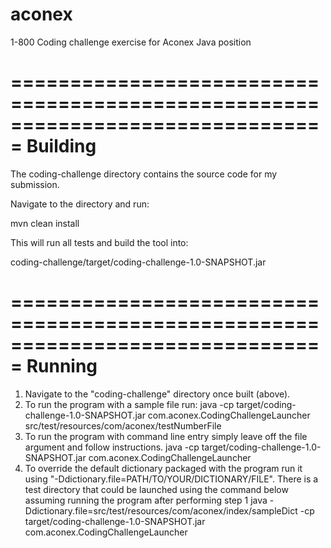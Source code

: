 aconex
======

1-800 Coding challenge exercise for Aconex Java position

===============================================================================
Building
===============================================================================
The coding-challenge directory contains the source code for my submission.

Navigate to the directory and run:

mvn clean install

This will run all tests and build the tool into:

coding-challenge/target/coding-challenge-1.0-SNAPSHOT.jar


===============================================================================
Running
===============================================================================
1. Navigate to the "coding-challenge" directory once built (above).
2. To run the program with a sample file run:
	java -cp target/coding-challenge-1.0-SNAPSHOT.jar com.aconex.CodingChallengeLauncher src/test/resources/com/aconex/testNumberFile
3. To run the program with command line entry simply leave off the file argument and follow instructions. 
	java -cp target/coding-challenge-1.0-SNAPSHOT.jar com.aconex.CodingChallengeLauncher
4. To override the default dictionary packaged with the program run it using "-Ddictionary.file=PATH/TO/YOUR/DICTIONARY/FILE". There is a test directory that could be launched using the command below assuming running the program after performing step 1
	java -Ddictionary.file=src/test/resources/com/aconex/index/sampleDict -cp target/coding-challenge-1.0-SNAPSHOT.jar com.aconex.CodingChallengeLauncher